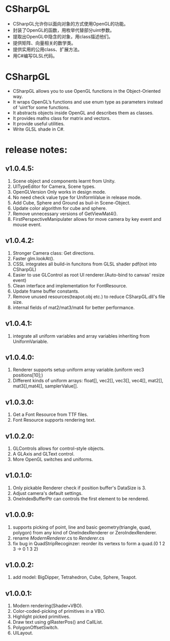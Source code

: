 ﻿# CSharpGL
* CSharpGL允许你以面向对象的方式使用OpenGL的功能。  
* 封装了OpenGL的函数，用枚举代替部分uint参数。  
* 提取出OpenGL中隐含的对象，用class描述他们。  
* 提供矩阵、向量相关的数学类。  
* 提供实用的公用class、扩展方法。  
* 用C#编写GLSL代码。  

# CSharpGL
* CSharpGL allows you to use OpenGL functions in the Object-Oriented way.  
* It wraps OpenGL’s functions and use enum type as parameters instead of ‘uint’for some functions.  
* It abstracts objects inside OpenGL and describes them as classes.  
* It provides maths class for matrix and vectors.  
* It provide useful utilities.  
* Write GLSL shade in C#.  

# release notes:
## v1.0.4.5:
1. Scene object and components learnt from Unity.
2. UITypeEditor for Camera, Scene types.
3. OpenGLVersion Only works in design mode.
4. No need check value type for UniformValue in release mode.
5. Add Cube, Sphere and Ground as buil-in Scene-Object.
6. Update color algorithm for cube and sphere.
7. Remove unnecessary versions of GetViewMat4().
8. FirstPerspectiveManipulater allows for move camera by key event and mouse event.

## v1.0.4.2:
1. Stronger Camera class: Get directions.
2. Faster glm.lookAt().
3. CSSL integrates all build-in funcitons from GLSL shader pdf(not into CSharpGL)
4. Easier to use GLControl as root UI renderer.(Auto-bind to canvas' resize event)
5. Clean interface and implementation for FontResource.
6. Update frame buffer constants.
7. Remove unused resources(teapot.obj etc.) to reduce CSharpGL.dll's file size.
8. internal fields of mat2/mat3/mat4 for better performance.

## v1.0.4.1:
1. integrate all uniform variables and array variables inheriting from UniformVariable.

## v1.0.4.0:
1. Renderer supports setup uniform array variable.(uniform vec3 positions[10];)
2. Different kinds of uniform arrays: float[], vec2[], vec3[], vec4[], mat2[], mat3[],mat4[], samplerValue[].

## v1.0.3.0:
1. Get a Font Resource from TTF files.
2. Font Resource supports rendering text.

## v1.0.2.0:
1. GLControls allows for control-style objects.
2. A GLAxis and GLText control.
3. More OpenGL switches and uniforms.

## v1.0.1.0:
1. Only pickable Renderer check if position buffer's DataSize is 3.
2. Adjust camera's default settings.
3. OneIndexBufferPtr can controls the first element to be rendered.

## v1.0.0.9:
1. supports picking of point, line and basic geometry(triangle, quad, polygon) from any kind of OneIndexRenderer or ZeroIndexRenderer.
2. rename *ModernRenderer*.cs to *Renderer*.cs
3. fix bug in QuadStripRecoginzer: reorder its vertexs to form a quad.(0 1 2 3 -> 0 1 3 2)

## v1.0.0.2:
1. add model: BigDipper, Tetrahedron, Cube, Sphere, Teapot.

## v1.0.0.1:
1. Modern rendering(Shader+VBO).
2. Color-coded-picking of primitives in a VBO.
3. Highlight picked primitives.
4. Draw text using glRasterPos() and CallList.
5. PolygonOffsetSwitch.
6. UILayout.

